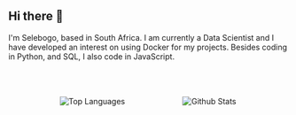 ## Hi there 👋

I'm Selebogo, based in South Africa. I am currently a Data Scientist and I have developed an interest on using Docker for my projects. Besides coding in Python, and SQL, I also code in JavaScript.


<p align="center">
<img style="padding: 50px;" src="https://github-readme-stats.vercel.app/api/top-langs/?username=scmosoeu&layout=compact&hide=Jupyter%20Notebook&theme=tokyonight&langs_count=6" alt="Top Languages"/>
<img style="display: inline-block; padding: 50px;" src="https://github-readme-stats.vercel.app/api?username=scmosoeu&show_icons=true&theme=tokyonight" alt="Github Stats"/>
</p>
